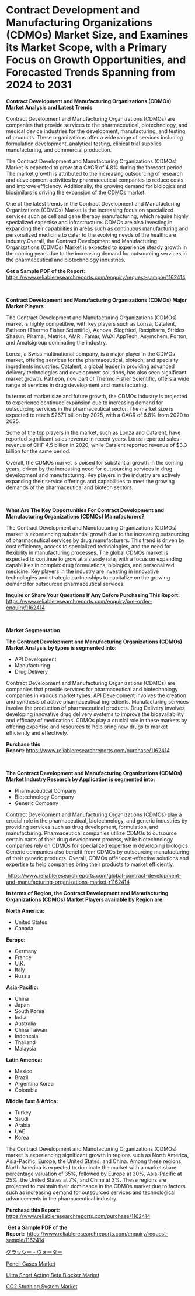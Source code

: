 <p><h1>Contract Development and Manufacturing Organizations (CDMOs) Market Size, and Examines its Market Scope, with a Primary Focus on Growth Opportunities, and Forecasted Trends Spanning from 2024 to 2031</h1></p><p><strong>Contract Development and Manufacturing Organizations (CDMOs) Market Analysis and Latest Trends</strong></p>
<p><p>Contract Development and Manufacturing Organizations (CDMOs) are companies that provide services to the pharmaceutical, biotechnology, and medical device industries for the development, manufacturing, and testing of products. These organizations offer a wide range of services including formulation development, analytical testing, clinical trial supplies manufacturing, and commercial production.</p><p>The Contract Development and Manufacturing Organizations (CDMOs) Market is expected to grow at a CAGR of 4.8% during the forecast period. The market growth is attributed to the increasing outsourcing of research and development activities by pharmaceutical companies to reduce costs and improve efficiency. Additionally, the growing demand for biologics and biosimilars is driving the expansion of the CDMOs market.</p><p>One of the latest trends in the Contract Development and Manufacturing Organizations (CDMOs) Market is the increasing focus on specialized services such as cell and gene therapy manufacturing, which require highly specialized expertise and infrastructure. CDMOs are also investing in expanding their capabilities in areas such as continuous manufacturing and personalized medicine to cater to the evolving needs of the healthcare industry.Overall, the Contract Development and Manufacturing Organizations (CDMOs) Market is expected to experience steady growth in the coming years due to the increasing demand for outsourcing services in the pharmaceutical and biotechnology industries.</p></p>
<p><strong>Get a Sample PDF of the Report:&nbsp;</strong> <a href="https://www.reliableresearchreports.com/enquiry/request-sample/1162414">https://www.reliableresearchreports.com/enquiry/request-sample/1162414</a></p>
<p>&nbsp;</p>
<p><strong>Contract Development and Manufacturing Organizations (CDMOs) Major Market Players</strong></p>
<p><p>The Contract Development and Manufacturing Organizations (CDMOs) market is highly competitive, with key players such as Lonza, Catalent, Patheon (Thermo Fisher Scientific), Aenova, Siegfried, Recipharm, Strides Shasun, Piramal, Metrics, AMRI, Famar, WuXi AppTech, Asymchem, Porton, and Amatsigroup dominating the industry.</p><p>Lonza, a Swiss multinational company, is a major player in the CDMOs market, offering services for the pharmaceutical, biotech, and specialty ingredients industries. Catalent, a global leader in providing advanced delivery technologies and development solutions, has also seen significant market growth. Patheon, now part of Thermo Fisher Scientific, offers a wide range of services in drug development and manufacturing.</p><p>In terms of market size and future growth, the CDMOs industry is projected to experience continued expansion due to increasing demand for outsourcing services in the pharmaceutical sector. The market size is expected to reach $267.1 billion by 2025, with a CAGR of 6.8% from 2020 to 2025.</p><p>Some of the top players in the market, such as Lonza and Catalent, have reported significant sales revenue in recent years. Lonza reported sales revenue of CHF 4.5 billion in 2020, while Catalent reported revenue of $3.3 billion for the same period.</p><p>Overall, the CDMOs market is poised for substantial growth in the coming years, driven by the increasing need for outsourcing services in drug development and manufacturing. Key players in the industry are actively expanding their service offerings and capabilities to meet the growing demands of the pharmaceutical and biotech sectors.</p></p>
<p>&nbsp;</p>
<p><strong>What Are The Key Opportunities For Contract Development and Manufacturing Organizations (CDMOs) Manufacturers?</strong></p>
<p><p>The Contract Development and Manufacturing Organizations (CDMOs) market is experiencing substantial growth due to the increasing outsourcing of pharmaceutical services by drug manufacturers. This trend is driven by cost efficiency, access to specialized technologies, and the need for flexibility in manufacturing processes. The global CDMOs market is expected to continue to grow at a steady rate, with a focus on expanding capabilities in complex drug formulations, biologics, and personalized medicine. Key players in the industry are investing in innovative technologies and strategic partnerships to capitalize on the growing demand for outsourced pharmaceutical services.</p></p>
<p><strong>Inquire or Share Your Questions If Any Before Purchasing This Report:</strong> <a href="https://www.reliableresearchreports.com/enquiry/pre-order-enquiry/1162414">https://www.reliableresearchreports.com/enquiry/pre-order-enquiry/1162414</a></p>
<p>&nbsp;</p>
<p><strong>Market Segmentation</strong></p>
<p><strong>The Contract Development and Manufacturing Organizations (CDMOs) Market Analysis by types is segmented into:</strong></p>
<p><ul><li>API Development</li><li>Manufacturing</li><li>Drug Delivery</li></ul></p>
<p><p>Contract Development and Manufacturing Organizations (CDMOs) are companies that provide services for pharmaceutical and biotechnology companies in various market types. API Development involves the creation and synthesis of active pharmaceutical ingredients. Manufacturing services involve the production of pharmaceutical products. Drug Delivery involves developing innovative drug delivery systems to improve the bioavailability and efficacy of medications. CDMOs play a crucial role in these markets by offering expertise and resources to help bring new drugs to market efficiently and effectively.</p></p>
<p><strong>Purchase this Report:&nbsp;</strong><a href="https://www.reliableresearchreports.com/purchase/1162414">https://www.reliableresearchreports.com/purchase/1162414</a></p>
<p>&nbsp;</p>
<p><strong>The Contract Development and Manufacturing Organizations (CDMOs) Market Industry Research by Application is segmented into:</strong></p>
<p><ul><li>Pharmaceutical Company</li><li>Biotechnology Company</li><li>Generic Company</li></ul></p>
<p><p>Contract Development and Manufacturing Organizations (CDMOs) play a crucial role in the pharmaceutical, biotechnology, and generic industries by providing services such as drug development, formulation, and manufacturing. Pharmaceutical companies utilize CDMOs to outsource certain parts of their drug development process, while biotechnology companies rely on CDMOs for specialized expertise in developing biologics. Generic companies also benefit from CDMOs by outsourcing manufacturing of their generic products. Overall, CDMOs offer cost-effective solutions and expertise to help companies bring their products to market efficiently.</p></p>
<p><a href="https://www.reliableresearchreports.com/global-contract-development-and-manufacturing-organizations-market-r1162414">&nbsp;https://www.reliableresearchreports.com/global-contract-development-and-manufacturing-organizations-market-r1162414</a></p>
<p><strong>In terms of Region, the Contract Development and Manufacturing Organizations (CDMOs) Market Players available by Region are:</strong></p>
<p>
    <p> <strong> North America: </strong>
        <ul>
            <li>United States</li>
            <li>Canada</li>
        </ul>
        </p> 
    <p> <strong> Europe: </strong>
        <ul>
            <li>Germany</li>
            <li>France</li>
            <li>U.K.</li>
            <li>Italy</li>
            <li>Russia</li>
        </ul>
        </p> 
    <p> <strong> Asia-Pacific: </strong>
        <ul>
            <li>China</li>
            <li>Japan</li>
            <li>South Korea</li>
            <li>India</li>
            <li>Australia</li>
            <li>China Taiwan</li>
            <li>Indonesia</li>
            <li>Thailand</li>
            <li>Malaysia</li>
        </ul>
        </p> 
    <p> <strong> Latin America: </strong>
        <ul>
            <li>Mexico</li>
            <li>Brazil</li>
            <li>Argentina Korea</li>
            <li>Colombia</li>
        </ul>
        </p> 
    <p> <strong> Middle East & Africa: </strong>
        <ul>
            <li>Turkey</li>
            <li>Saudi</li>
            <li>Arabia</li>
            <li>UAE</li>
            <li>Korea</li>
        </ul>
    </p>
    </p>
<p><p>The Contract Development and Manufacturing Organizations (CDMOs) market is experiencing significant growth in regions such as North America, Asia-Pacific, Europe, the United States, and China. Among these regions, North America is expected to dominate the market with a market share percentage valuation of 35%, followed by Europe at 30%, Asia-Pacific at 25%, the United States at 7%, and China at 3%. These regions are projected to maintain their dominance in the CDMOs market due to factors such as increasing demand for outsourced services and technological advancements in the pharmaceutical industry.</p></p>
<p><strong>Purchase this Report: </strong><a href="https://www.reliableresearchreports.com/purchase/1162414">https://www.reliableresearchreports.com/purchase/1162414</a></p>
<p>&nbsp;<strong>Get a Sample PDF of the Report:&nbsp;&nbsp;</strong><a href="https://www.reliableresearchreports.com/enquiry/request-sample/1162414">https://www.reliableresearchreports.com/enquiry/request-sample/1162414</a></p>
<p><strong></strong></p>
<p><p><a href="https://github.com/CarlieShields/Market-Research-Report-List-1/blob/main/774562962008.md">グラッシー・ウォーター</a></p><p><a href="https://issuu.com/reportprime-2/docs/pencil-cases-market-size-2030.pptx">Pencil Cases Market</a></p><p><a href="https://www.linkedin.com/pulse/ultra-short-acting-beta-blocker-market-key-successful-business-gd3xc?trackingId=XnE7bsII2uNhdibTITOiGw%3D%3D">Ultra Short Acting Beta Blocker Market</a></p><p><a href="https://www.linkedin.com/pulse/co2-stunning-system-market-insights-cagr-trends-growth-ooewc?trackingId=YSIUBe0iyWgPydaDrSHibw%3D%3D">CO2 Stunning System Market</a></p></p>